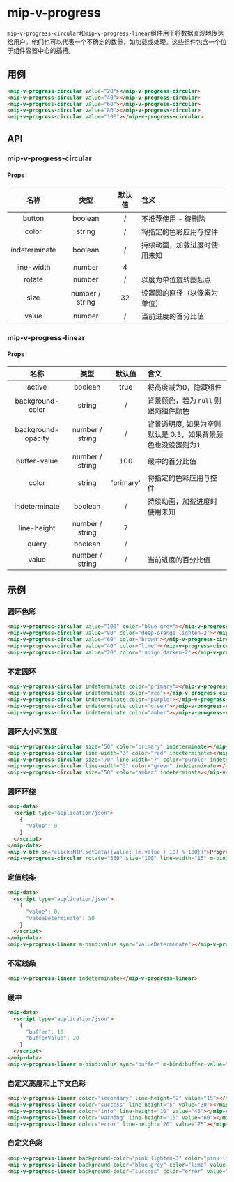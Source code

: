 # mip-v-progress

`mip-v-progress-circular`和`mip-v-progress-linear`组件用于将数据直观地传达给用户。他们也可以代表一个不确定的数量，如加载或处理。这些组件包含一个位于组件容器中心的插槽。

## 用例

```html
<mip-v-progress-circular value="20"></mip-v-progress-circular>
<mip-v-progress-circular value="40"></mip-v-progress-circular>
<mip-v-progress-circular value="60"></mip-v-progress-circular>
<mip-v-progress-circular value="80"></mip-v-progress-circular>
<mip-v-progress-circular value="100"></mip-v-progress-circular>
```

## API

### mip-v-progress-circular

#### Props

名称|类型|默认值|含义
:--:|:--:|:--:|:---
button|boolean|/|不推荐使用 - 待删除
color|string|/|将指定的色彩应用与控件
indeterminate|boolean|/|持续动画，加载进度时使用未知
line-width|number|4|
rotate|number|/|以度为单位旋转圆起点
size|number / string|32|设置圆的直径（以像素为单位）
value|number|/|当前进度的百分比值

### mip-v-progress-linear

#### Props

名称|类型|默认值|含义
:--:|:--:|:--:|:---
active|boolean|true|将高度减为0，隐藏组件
background-color|string|/|背景颜色，若为 `null` 则跟随组件颜色
background-opacity|number / string|/|背景透明度, 如果为空则默认是 0.3，如果背景颜色也没设置则为1
buffer-value|number / string|100|缓冲的百分比值
color|string|'primary'|将指定的色彩应用与控件
indeterminate|boolean|/|持续动画，加载进度时使用未知
line-height|number / string|7|
query|boolean|/|
value|number / string|/|当前进度的百分比值

## 示例

### 圆环色彩

```html
<mip-v-progress-circular value="100" color="blue-grey"></mip-v-progress-circular>
<mip-v-progress-circular value="80" color="deep-orange lighten-2"></mip-v-progress-circular>
<mip-v-progress-circular value="60" color="brown"></mip-v-progress-circular>
<mip-v-progress-circular value="40" color="lime"></mip-v-progress-circular>
<mip-v-progress-circular value="20" color="indigo darken-2"></mip-v-progress-circular>
```

### 不定圆环

```html
<mip-v-progress-circular indeterminate color="primary"></mip-v-progress-circular>
<mip-v-progress-circular indeterminate color="red"></mip-v-progress-circular>
<mip-v-progress-circular indeterminate color="purple"></mip-v-progress-circular>
<mip-v-progress-circular indeterminate color="green"></mip-v-progress-circular>
<mip-v-progress-circular indeterminate color="amber"></mip-v-progress-circular>
```

### 圆环大小和宽度

```html
<mip-v-progress-circular size="50" color="primary" indeterminate></mip-v-progress-circular>
<mip-v-progress-circular line-width="3" color="red" indeterminate></mip-v-progress-circular>
<mip-v-progress-circular size="70" line-width="7" color="purple" indeterminate></mip-v-progress-circular>
<mip-v-progress-circular line-width="3" color="green" indeterminate></mip-v-progress-circular>
<mip-v-progress-circular size="50" color="amber" indeterminate></mip-v-progress-circular>
```

### 圆环环绕

```html
<mip-data>
  <script type="application/json">
    {
      "value": 0
    }
  </script>
</mip-data>
<mip-v-btn on="click:MIP.setData({value: (m.value + 10) % 100})">Progress</mip-v-btn>
<mip-v-progress-circular rotate="360" size="100" line-width="15" m-bind:value="value" color="teal"></mip-v-progress-circular>
```

### 定值线条

```html
<mip-data>
  <script type="application/json">
    {
      "value": 0,
      "valueDeterminate": 50
    }
  </script>
</mip-data>
<mip-v-progress-linear m-bind:value.sync="valueDeterminate"></mip-v-progress-linear>
```

### 不定线条

```html
<mip-v-progress-linear indeterminate></mip-v-progress-linear>
```

### 缓冲

```html
<mip-data>
  <script type="application/json">
    {
      "buffer": 10,
      "bufferValue": 20
    }
  </script>
</mip-data>
<mip-v-progress-linear m-bind:value.sync="buffer" m-bind:buffer-value="bufferValue" buffer></mip-v-progress-linear>
```

### 自定义高度和上下文色彩

```html
<mip-v-progress-linear color="secondary" line-height="2" value="15"></mip-v-progress-linear>
<mip-v-progress-linear color="success" line-height="5" value="30"></mip-v-progress-linear>
<mip-v-progress-linear color="info" line-height="10" value="45"></mip-v-progress-linear>
<mip-v-progress-linear color="warning" line-height="15" value="60"></mip-v-progress-linear>
<mip-v-progress-linear color="error" line-height="20" value="75"></mip-v-progress-linear>
```

### 自定义色彩

```html
<mip-v-progress-linear background-color="pink lighten-3" color="pink lighten-1" value="15"></mip-v-progress-linear>
<mip-v-progress-linear background-color="blue-grey" color="lime" value="30"></mip-v-progress-linear>
<mip-v-progress-linear background-color="success" color="error" value="45"></mip-v-progress-linear>
```
